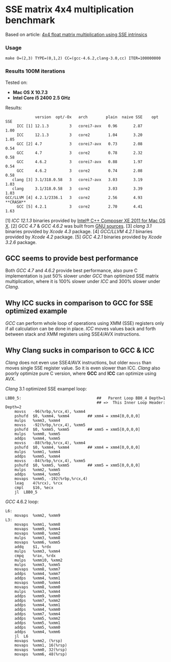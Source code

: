 # SSE matrix 4x4 multiplication benchmark

Based on article: [4x4 float matrix multiplication using SSE intrinsics](http://fhtr.blogspot.com/2010/02/4x4-float-matrix-multiplication-using.html)

### Usage

`make O=(2,3) TYPE=(0,1,2) CC=(gcc-4.6.2,clang-3.0,cc) ITER=100000000`

### Results 100M iterations

Tested on:

* **Mac OS X 10.7.3**
* **Intel Core i5 2400 2.5 GHz**

Results:

	             version  opt/-Ox   arch        plain  naive SSE    opt SSE
	     ICC [1] 12.1.3         3   corei7-avx   0.96       2.87       1.00
	     ICC     12.1.3         3   core2        1.04       3.20       1.05
	     GCC [2] 4.7            3   corei7-avx   0.73       2.08       0.54
	     GCC     4.7            3   core2        0.78       2.32       0.58
	     GCC     4.6.2          3   corei7-avx   0.88       1.97       0.54
	     GCC     4.6.2          3   core2        0.74       2.08       0.58
	   clang [3] 3.1/318.0.58   3   corei7-avx   3.03       3.19       1.03
	   clang     3.1/318.0.58   3   core2        3.03       3.39       1.03
	GCC/LLVM [4] 4.2.1/2336.1   3   core2        2.56       4.93     **CRASH**
	     GCC [5] 4.2.1          3   core2        2.70       4.41       1.63

[1] *ICC 12.1.3* binaries provided by [Intel® C++ Composer XE 2011 for Mac OS X](http://software.intel.com/en-us/articles/intel-composer-xe/).
[2] *GCC 4.7* & *GCC 4.6.2* was built from [GNU sources](http://gcc.gnu.org/).
[3] *clang 3.1* binaries provided by *Xcode 4.3* package.
[4] *GCC/LLVM 4.2.1* binaries provided by *Xcode 4.2* package.
[5] *GCC 4.2.1* binaries provided by *Xcode 3.2.6* package.

## GCC seems to provide best performance

Both *GCC 4.7* and *4.6.2* provide best performance, also pure C implementation is just 50% slower under *GCC* than optimized SSE matrix multiplication, where it is 100% slower under *ICC* and 300% slower under *Clang*.

## Why ICC sucks in comparison to GCC for SSE optimized example

*GCC* can perform whole loop of operations using XMM (SSE) registers only if all calculation can be done in place. *ICC* moves values back and forth between stack and XMM registers using SSE4/AVX instructions.

## Why Clang sucks in comparison to GCC & ICC

*Clang* does not even use SSE4/AVX instructions, but older `movss` than moves single SSE register value. So it is even slower than ICC. *Clang* also poorly optimize pure C version, where **GCC** and **ICC** can optimize using AVX.

*Clang* 3.1 optimized SSE exampel loop:

	LBB0_5:                                 ##   Parent Loop BB0_4 Depth=1
	                                        ## =>  This Inner Loop Header: Depth=2
		movss	-96(%rbp,%rcx,4), %xmm4
		pshufd	$0, %xmm4, %xmm4        ## xmm4 = xmm4[0,0,0,0]
		mulps	%xmm3, %xmm4
		movss	-92(%rbp,%rcx,4), %xmm5
		pshufd	$0, %xmm5, %xmm5        ## xmm5 = xmm5[0,0,0,0]
		mulps	%xmm0, %xmm5
		addps	%xmm4, %xmm5
		movss	-88(%rbp,%rcx,4), %xmm4
		pshufd	$0, %xmm4, %xmm4        ## xmm4 = xmm4[0,0,0,0]
		mulps	%xmm1, %xmm4
		addps	%xmm5, %xmm4
		movss	-84(%rbp,%rcx,4), %xmm5
		pshufd	$0, %xmm5, %xmm5        ## xmm5 = xmm5[0,0,0,0]
		mulps	%xmm2, %xmm5
		addps	%xmm4, %xmm5
		movaps	%xmm5, -192(%rbp,%rcx,4)
		leaq	4(%rcx), %rcx
		cmpl	$16, %ecx
		jl	LBB0_5

*GCC* 4.6.2 loop:

	L6:
		movaps	%xmm2, %xmm9
	L3:
		movaps	%xmm1, %xmm8
		movaps	%xmm9, %xmm4
		movaps	%xmm0, %xmm2
		mulps	%xmm3, %xmm8
		movaps	%xmm6, %xmm5
		addq	$1, %rdx
		mulps	%xmm3, %xmm4
		cmpq	%rax, %rdx
		mulps	%xmm10, %xmm2
		mulps	%xmm3, %xmm5
		movaps	%xmm8, %xmm7
		addps	%xmm4, %xmm7
		addps	%xmm4, %xmm1
		movaps	%xmm0, %xmm4
		movaps	%xmm8, %xmm0
		mulps	%xmm3, %xmm4
		addps	%xmm9, %xmm0
		addps	%xmm7, %xmm2
		addps	%xmm4, %xmm1
		addps	%xmm4, %xmm0
		addps	%xmm7, %xmm4
		addps	%xmm5, %xmm2
		addps	%xmm5, %xmm1
		addps	%xmm5, %xmm0
		addps	%xmm4, %xmm6
		jl	L6
		movaps	%xmm2, (%rsp)
		movaps	%xmm1, 16(%rsp)
		movaps	%xmm0, 32(%rsp)
		movaps	%xmm6, 48(%rsp)
